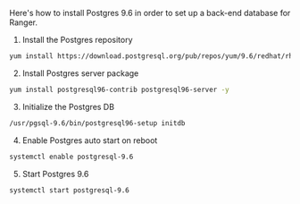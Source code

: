 Here's how to install Postgres 9.6 in order to set up a back-end database for Ranger.

1. Install the Postgres repository
```bash
yum install https://download.postgresql.org/pub/repos/yum/9.6/redhat/rhel-7-x86_64/pgdg-redhat-repo-latest.noarch.rpm -y
```

2. Install Postgres server package
```bash
yum install postgresql96-contrib postgresql96-server -y
```

3. Initialize the Postgres DB
```bash
/usr/pgsql-9.6/bin/postgresql96-setup initdb
```

4. Enable Postgres auto start on reboot
```bash
systemctl enable postgresql-9.6
```

5. Start Postgres 9.6
```bash
systemctl start postgresql-9.6
```
